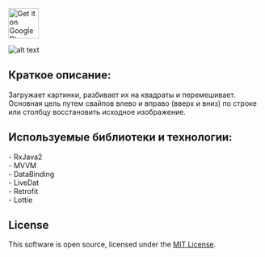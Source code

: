 <a href="https://play.google.com/store/apps/details?id=com.fgames.swiper"><img alt="Get it on Google Play" src="https://play.google.com/intl/en_us/badges/images/generic/en-play-badge.png" height=60px /></a>

![alt text](https://repository-images.githubusercontent.com/261715147/361e3580-acbc-11ea-8978-54947ef95668) 

<h2> Краткое описание:  </h2>
  
Загружает картинки, разбивает их на квадраты и перемешивает.  
Основная цель путем свайпов влево и вправо (вверх и вниз) по строке или столбцу восстановить исходное изображение.  


<h2> Используемые библиотеки и технологии:  </h2>
- RxJava2 <br>
- MVVM <br>
- DataBinding  <br> 
- LiveDat <br>
- Retrofit <br>
- Lottie <br>


<h2> License </h2>

This software is open source, licensed under the [MIT License][1].


[1]: https://opensource.org/licenses/MIT 
